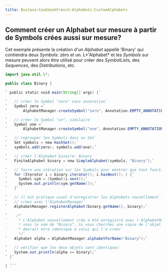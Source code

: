 ```yaml
---
title: BioJava:CookbookFrench:Alphabets:CustomAlphabets
---
```


Comment créer un Alphabet sur mesure à partir de Symbols crées aussi sur mesure?
--------------------------------------------------------------------------------

Cet exemple présente la création d'un *Alphabet* appellé 'Binary' qui
contiendra deux *Symbols*: zéro et un. L*'Alphabet* et les *Symbols* sur
mesure peuvent alors être utilisé pour créer des *SymbolLists*, des
*Sequences*, des *Distributions*, etc.

```java import org.biojava.bio.symbol.\*; import org.biojava.bio.\*;
import java.util.\*;

public class Binary {

` public static void main(String[] args) {`

`   // créer le Symbol "zero" sans annotation`  
`   Symbol zero =`  
`       AlphabetManager.createSymbol("zero", Annotation.EMPTY_ANNOTATION);`

`   // créer le Symbol "un", similaire`  
`   Symbol one =`  
`       AlphabetManager.createSymbol("one", Annotation.EMPTY_ANNOTATION);`

`   // regrouper les Symbols dans un Set`  
`   Set symbols = new HashSet();`  
`   symbols.add(zero); symbols.add(one);`

`   // créer l'Alphabet binaire: Binary`  
`   FiniteAlphabet binary = new SimpleAlphabet(symbols, "Binary");`

`   // faire une itération sur les Symbols pour montrer que tout fonctionne`  
`   for (Iterator i = binary.iterator(); i.hasNext(); ) {`  
`     Symbol sym = (Symbol)i.next();`  
`     System.out.println(sym.getName());`  
`   }`

`   // il est pratique usuel d'enregistrer les Alphabets nouvellement`  
`   // crées avec l'AlphabetManager`  
`   AlphabetManager.registerAlphabet(binary.getName(), binary);`

`    /*`  
`     * L'Alphabet nouvellement crée a été enregistré avec l'AlphabetManager`  
`     * sous le nom de "Binary". Si vous cherchez une copie de l'objet avec cet alphabet, il `  
`     * devrait etre identique à celui qui l'a créer`  
`     */`  
`   Alphabet alpha = AlphabetManager.alphabetForName("Binary");`

`   // vérifier que les deux objets sont identiques`  
`   System.out.println(alpha == binary);`  
` }`

} ```
